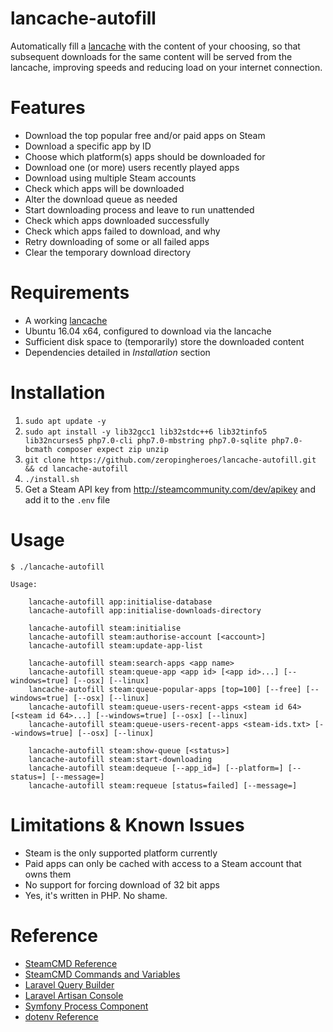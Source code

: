# lancache-autofill
Automatically fill a [lancache](https://github.com/zeropingheroes/lancache) with the content of your choosing, so that subsequent downloads for the same content will be served from the lancache, improving speeds and reducing load on your internet connection.

# Features
* Download the top popular free and/or paid apps on Steam
* Download a specific app by ID
* Choose which platform(s) apps should be downloaded for
* Download one (or more) users recently played apps
* Download using multiple Steam accounts
* Check which apps will be downloaded
* Alter the download queue as needed
* Start downloading process and leave to run unattended
* Check which apps downloaded successfully
* Check which apps failed to download, and why
* Retry downloading of some or all failed apps
* Clear the temporary download directory 


# Requirements
* A working [lancache](https://github.com/zeropingheroes/lancache)
* Ubuntu 16.04 x64, configured to download via the lancache
* Sufficient disk space to (temporarily) store the downloaded content
* Dependencies detailed in *Installation* section

# Installation
1. `sudo apt update -y` 
2. `sudo apt install -y lib32gcc1 lib32stdc++6 lib32tinfo5 lib32ncurses5 php7.0-cli php7.0-mbstring php7.0-sqlite php7.0-bcmath composer expect zip unzip`
3. `git clone https://github.com/zeropingheroes/lancache-autofill.git && cd lancache-autofill`
4. `./install.sh`
5. Get a Steam API key from http://steamcommunity.com/dev/apikey and add it to the `.env` file

# Usage

    $ ./lancache-autofill
    
    Usage:
    
        lancache-autofill app:initialise-database
        lancache-autofill app:initialise-downloads-directory

        lancache-autofill steam:initialise
        lancache-autofill steam:authorise-account [<account>]
        lancache-autofill steam:update-app-list
        
	    lancache-autofill steam:search-apps <app name>
        lancache-autofill steam:queue-app <app id> [<app id>...] [--windows=true] [--osx] [--linux]
        lancache-autofill steam:queue-popular-apps [top=100] [--free] [--windows=true] [--osx] [--linux]
        lancache-autofill steam:queue-users-recent-apps <steam id 64> [<steam id 64>...] [--windows=true] [--osx] [--linux]
        lancache-autofill steam:queue-users-recent-apps <steam-ids.txt> [--windows=true] [--osx] [--linux]
        
        lancache-autofill steam:show-queue [<status>]
        lancache-autofill steam:start-downloading
        lancache-autofill steam:dequeue [--app_id=] [--platform=] [--status=] [--message=]
        lancache-autofill steam:requeue [status=failed] [--message=]

# Limitations & Known Issues
* Steam is the only supported platform currently
* Paid apps can only be cached with access to a Steam account that owns them
* No support for forcing download of 32 bit apps
* Yes, it's written in PHP. No shame.

# Reference

* [SteamCMD Reference](https://developer.valvesoftware.com/wiki/SteamCMD)
* [SteamCMD Commands and Variables](https://github.com/dgibbs64/SteamCMD-Commands-List/blob/master/steamcmdcommands.txt)
* [Laravel Query Builder](https://laravel.com/docs/5.5/queries)
* [Laravel Artisan Console](https://laravel.com/docs/5.5/artisan)
* [Symfony Process Component](http://symfony.com/doc/current/components/process.html)
* [dotenv Reference](https://github.com/vlucas/phpdotenv/blob/master/README.md)
